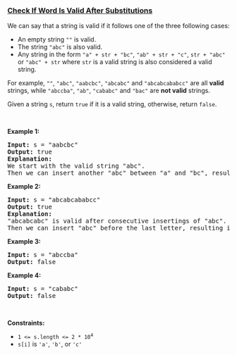 ### [Check If Word Is Valid After Substitutions](https://leetcode.com/problems/check-if-word-is-valid-after-substitutions)

<p>We can say that a string is valid if it follows one of the three following cases:</p>

<ul>
	<li>An empty string <code>&quot;&quot;</code> is valid.</li>
	<li>The string <code>&quot;abc&quot;</code> is also valid.</li>
	<li>Any string in the form <code>&quot;a&quot; + str + &quot;bc&quot;</code>, <code>&quot;ab&quot; + str + &quot;c&quot;</code>, <code>str + &quot;abc&quot;</code> or <code>&quot;abc&quot; + str</code> where <code>str</code> is a valid string is also considered a valid string.</li>
</ul>

<p>For example, <code>&quot;&quot;</code>, <code>&quot;abc&quot;</code>,&nbsp;<code>&quot;aabcbc&quot;</code>,&nbsp;<code>&quot;abcabc&quot;</code> and&nbsp;<code>&quot;abcabcababcc&quot;</code>&nbsp;are all <strong>valid</strong> strings, while&nbsp;<code>&quot;abccba&quot;</code>,&nbsp;<code>&quot;ab&quot;</code>, <code>&quot;cababc&quot;</code> and&nbsp;<code>&quot;bac&quot;</code>&nbsp;are <strong>not valid</strong> strings.</p>

<p>Given a string <code>s</code>, return <code>true</code> if it is a valid string, otherwise, return <code>false</code>.</p>

<p>&nbsp;</p>
<p><strong>Example 1:</strong></p>

<pre>
<strong>Input:</strong> s = &quot;aabcbc&quot;
<strong>Output:</strong> true
<strong>Explanation: </strong>
We start with the valid string &quot;abc&quot;.
Then we can insert another &quot;abc&quot; between &quot;a&quot; and &quot;bc&quot;, resulting in &quot;a&quot; + &quot;abc&quot; + &quot;bc&quot; which is &quot;aabcbc&quot;.
</pre>

<p><strong>Example 2:</strong></p>

<pre>
<strong>Input:</strong> s = &quot;abcabcababcc&quot;
<strong>Output:</strong> true
<strong>Explanation: </strong>
&quot;abcabcabc&quot; is valid after consecutive insertings of &quot;abc&quot;.
Then we can insert &quot;abc&quot; before the last letter, resulting in &quot;abcabcab&quot; + &quot;abc&quot; + &quot;c&quot; which is &quot;abcabcababcc&quot;.
</pre>

<p><strong>Example 3:</strong></p>

<pre>
<strong>Input:</strong> s = &quot;abccba&quot;
<strong>Output:</strong> false
</pre>

<p><strong>Example 4:</strong></p>

<pre>
<strong>Input:</strong> s = &quot;cababc&quot;
<strong>Output:</strong> false
</pre>

<p>&nbsp;</p>
<p><strong>Constraints:</strong></p>

<ul>
	<li><code>1 &lt;= s.length &lt;= 2 * 10<sup>4</sup></code></li>
	<li><code>s[i]</code> is <code>&#39;a&#39;</code>, <code>&#39;b&#39;</code>, or <code>&#39;c&#39;</code></li>
</ul>
